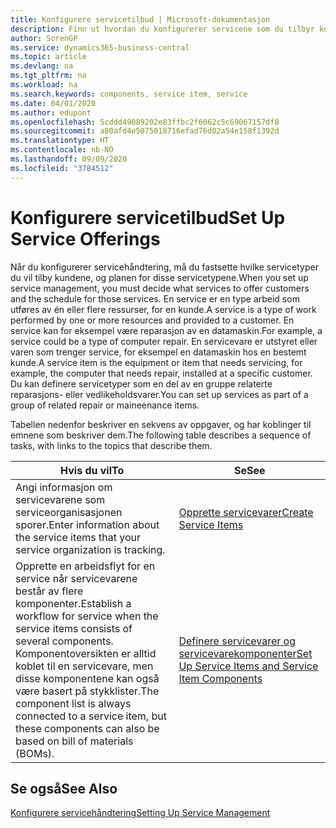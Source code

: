 ```yaml
---
title: Konfigurere servicetilbud | Microsoft-dokumentasjon
description: Finn ut hvordan du konfigurerer servicene som du tilbyr kundene.
author: SorenGP
ms.service: dynamics365-business-central
ms.topic: article
ms.devlang: na
ms.tgt_pltfrm: na
ms.workload: na
ms.search.keywords: components, service item, service
ms.date: 04/01/2020
ms.author: edupont
ms.openlocfilehash: 5cddd49089202e83ffbc2f6062c5c69067157df8
ms.sourcegitcommit: a80afd4e5075018716efad76d82a54e158f1392d
ms.translationtype: HT
ms.contentlocale: nb-NO
ms.lasthandoff: 09/09/2020
ms.locfileid: "3784512"
---
```

# <a name="set-up-service-offerings"></a><span data-ttu-id="53663-103">Konfigurere servicetilbud</span><span class="sxs-lookup"><span data-stu-id="53663-103">Set Up Service Offerings</span></span>
<span data-ttu-id="53663-104">Når du konfigurerer servicehåndtering, må du fastsette hvilke servicetyper du vil tilby kundene, og planen for disse servicetypene.</span><span class="sxs-lookup"><span data-stu-id="53663-104">When you set up service management, you must decide what services to offer customers and the schedule for those services.</span></span> <span data-ttu-id="53663-105">En service er en type arbeid som utføres av én eller flere ressurser, for en kunde.</span><span class="sxs-lookup"><span data-stu-id="53663-105">A service is a type of work performed by one or more resources and provided to a customer.</span></span> <span data-ttu-id="53663-106">En service kan for eksempel være reparasjon av en datamaskin.</span><span class="sxs-lookup"><span data-stu-id="53663-106">For example, a service could be a type of computer repair.</span></span> <span data-ttu-id="53663-107">En servicevare er utstyret eller varen som trenger service, for eksempel en datamaskin hos en bestemt kunde.</span><span class="sxs-lookup"><span data-stu-id="53663-107">A service item is the equipment or item that needs servicing, for example, the computer that needs repair, installed at a specific customer.</span></span> <span data-ttu-id="53663-108">Du kan definere servicetyper som en del av en gruppe relaterte reparasjons- eller vedlikeholdsvarer.</span><span class="sxs-lookup"><span data-stu-id="53663-108">You can set up services as part of a group of related repair or maineenance items.</span></span>  
  
<span data-ttu-id="53663-109">Tabellen nedenfor beskriver en sekvens av oppgaver, og har koblinger til emnene som beskriver dem.</span><span class="sxs-lookup"><span data-stu-id="53663-109">The following table describes a sequence of tasks, with links to the topics that describe them.</span></span>  
  
|<span data-ttu-id="53663-110">**Hvis du vil**</span><span class="sxs-lookup"><span data-stu-id="53663-110">**To**</span></span>|<span data-ttu-id="53663-111">**Se**</span><span class="sxs-lookup"><span data-stu-id="53663-111">**See**</span></span>|  
|------------|-------------|  
|<span data-ttu-id="53663-112">Angi informasjon om servicevarene som serviceorganisasjonen sporer.</span><span class="sxs-lookup"><span data-stu-id="53663-112">Enter information about the service items that your service organization is tracking.</span></span>|[<span data-ttu-id="53663-113">Opprette servicevarer</span><span class="sxs-lookup"><span data-stu-id="53663-113">Create Service Items</span></span>](service-how-to-create-service-items.md)|  
|<span data-ttu-id="53663-114">Opprette en arbeidsflyt for en service når servicevarene består av flere komponenter.</span><span class="sxs-lookup"><span data-stu-id="53663-114">Establish a workflow for service when the service items consists of several components.</span></span> <span data-ttu-id="53663-115">Komponentoversikten er alltid koblet til en servicevare, men disse komponentene kan også være basert på stykklister.</span><span class="sxs-lookup"><span data-stu-id="53663-115">The component list is always connected to a service item, but these components can also be based on bill of materials (BOMs).</span></span>|[<span data-ttu-id="53663-116">Definere servicevarer og servicevarekomponenter</span><span class="sxs-lookup"><span data-stu-id="53663-116">Set Up Service Items and Service Item Components</span></span>](service-how-setup-service-items.md)|  
  
## <a name="see-also"></a><span data-ttu-id="53663-117">Se også</span><span class="sxs-lookup"><span data-stu-id="53663-117">See Also</span></span>  
[<span data-ttu-id="53663-118">Konfigurere servicehåndtering</span><span class="sxs-lookup"><span data-stu-id="53663-118">Setting Up Service Management</span></span>](service-setup-service.md)   